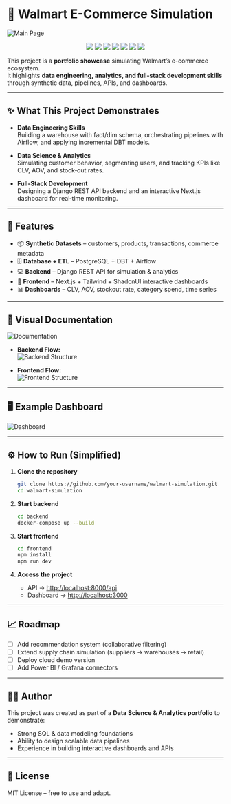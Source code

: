 # 🛒 Walmart E-Commerce Simulation

![Main Page](./Main_page.png)

<p align="center">
  <img src="https://img.shields.io/badge/Status-Active-success?style=flat-square" />
  <img src="https://img.shields.io/badge/Tech-PostgreSQL-blue?style=flat-square&logo=postgresql" />
  <img src="https://img.shields.io/badge/Tech-Python-yellow?style=flat-square&logo=python" />
  <img src="https://img.shields.io/badge/Tech-DBT-orange?style=flat-square" />
  <img src="https://img.shields.io/badge/Tech-Airflow-lightblue?style=flat-square&logo=apache-airflow" />
  <img src="https://img.shields.io/badge/Tech-Next.js-black?style=flat-square&logo=nextdotjs" />
  <img src="https://img.shields.io/badge/Tech-Django-green?style=flat-square&logo=django" />
</p>

This project is a **portfolio showcase** simulating Walmart’s e-commerce ecosystem.  
It highlights **data engineering, analytics, and full‑stack development skills** through synthetic data, pipelines, APIs, and dashboards.  

---

## ✨ What This Project Demonstrates

- **Data Engineering Skills**  
  Building a warehouse with fact/dim schema, orchestrating pipelines with Airflow, and applying incremental DBT models.  

- **Data Science & Analytics**  
  Simulating customer behavior, segmenting users, and tracking KPIs like CLV, AOV, and stock‑out rates.  

- **Full‑Stack Development**  
  Designing a Django REST API backend and an interactive Next.js dashboard for real‑time monitoring.  

---

## 🚀 Features

- 📦 **Synthetic Datasets** – customers, products, transactions, commerce metadata  
- 🗄 **Database + ETL** – PostgreSQL + DBT + Airflow  
- 💻 **Backend** – Django REST API for simulation & analytics  
- 🎨 **Frontend** – Next.js + Tailwind + ShadcnUI interactive dashboards  
- 📊 **Dashboards** – CLV, AOV, stockout rate, category spend, time series  

---

## 📖 Visual Documentation

![Documentation](./Documentation.png)

- **Backend Flow:**  
  ![Backend Structure](./backend_structure.png)

- **Frontend Flow:**  
  ![Frontend Structure](./frontend_structure.png)

---

## 🖥 Example Dashboard

![Dashboard](./Dashboard.png)

---

## ⚙️ How to Run (Simplified)

1. **Clone the repository**
   ```bash
   git clone https://github.com/your-username/walmart-simulation.git
   cd walmart-simulation
   ```

2. **Start backend**
   ```bash
   cd backend
   docker-compose up --build
   ```

3. **Start frontend**
   ```bash
   cd frontend
   npm install
   npm run dev
   ```

4. **Access the project**
   - API → [http://localhost:8000/api](http://localhost:8000/api)  
   - Dashboard → [http://localhost:3000](http://localhost:3000)  

---

## 📈 Roadmap

- [ ] Add recommendation system (collaborative filtering)  
- [ ] Extend supply chain simulation (suppliers → warehouses → retail)  
- [ ] Deploy cloud demo version  
- [ ] Add Power BI / Grafana connectors  

---

## 👨‍💻 Author

This project was created as part of a **Data Science & Analytics portfolio** to demonstrate:  
- Strong SQL & data modeling foundations  
- Ability to design scalable data pipelines  
- Experience in building interactive dashboards and APIs  

---

## 📜 License

MIT License – free to use and adapt.  
